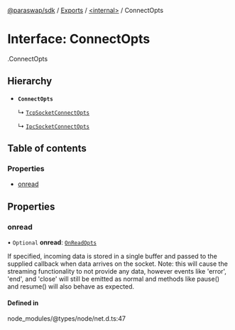 [@paraswap/sdk](../README.md) / [Exports](../modules.md) / [<internal\>](../modules/internal_.md) / ConnectOpts

# Interface: ConnectOpts

[<internal>](../modules/internal_.md).ConnectOpts

## Hierarchy

- **`ConnectOpts`**

  ↳ [`TcpSocketConnectOpts`](internal_.TcpSocketConnectOpts.md)

  ↳ [`IpcSocketConnectOpts`](internal_.IpcSocketConnectOpts.md)

## Table of contents

### Properties

- [onread](internal_.ConnectOpts.md#onread)

## Properties

### onread

• `Optional` **onread**: [`OnReadOpts`](internal_.OnReadOpts.md)

If specified, incoming data is stored in a single buffer and passed to the supplied callback when data arrives on the socket.
Note: this will cause the streaming functionality to not provide any data, however events like 'error', 'end', and 'close' will
still be emitted as normal and methods like pause() and resume() will also behave as expected.

#### Defined in

node_modules/@types/node/net.d.ts:47

